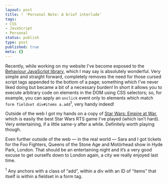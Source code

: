 ```yaml
---
layout: post
title: ! 'Personal Note: A brief interlude'
tags:
- CSS
- JavaScript
- Personal
status: publish
type: post
published: true
meta: {}
---
```

Recently, while working on my website I've become exposed to the <a href="http://bennolan.com/behaviour/">Behaviour JavaScript library</a>, which I may say is absolutely wonderful. Very simple and straight forward, completely removes the need for those cursed script tags appended to the bottom of a page; something which I’ve never liked doing but became a bit of a necessary burden! In short it allows you to execute arbitrary code on elements in the DOM using CSS selectors; so, for example, you can apply an `onclick` event only to elements which match `form fieldset div#items a.add`<sup>1</sup>, very handy indeed!

Outside of the web I got my hands on a copy of <a href="http://www.amazon.co.uk/exec/obidos/ASIN/B0007A5FZS/qid=1141728007/sr=8-1/ref=sr_8_xs_ap_i1_xgl/026-0724979-2170829">Star Wars: Empire at War</a>, which is easily the best Star Wars RTS game I’ve played (which isn’t hard). Very entertaining, if a little same-y after a while. Definitely worth playing though.

Even further outside of the web — in the real world — Sara and I got tickets for the Foo Fighters, Queens of the Stone Age and Motörhead show in Hyde Park, London. That should be an entertaining night and it’s a very good excuse to get ourselfs down to London again, a city we really enjoyed last time.

<sup>1</sup> Any anchors with a class of “add”, within a div with an ID of “items” that itself is within a fieldset in a form tag.
